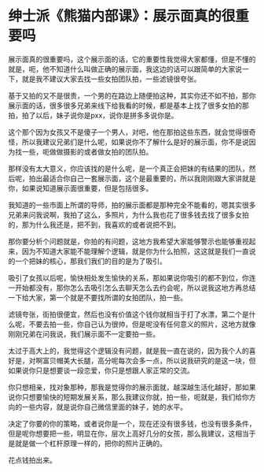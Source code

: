 # 绅士派《熊猫内部课》：展示面真的很重要吗

展示面真的很重要吗，这个展示面的话，它的重要性我觉得大家都懂，但是不懂的就是，呃，他不知道什么叫做正确的展示面，我这边的话可以跟简单的大家说一下，就是我不建议大家去找一些女拍团队拍，一些滤镜很夸张。

基于又拍的又不是很贵，一个男的在路边上随便拍这种，其实你还不如不拍，那你展示面的话，很多很多兄弟来线下给我看的时候，都是基本上找了很多女拍的那拍，拍了以后，妹子说你是pxx，说你是拼多多说你是。

这个那个因为女孩又不是傻子一个男人，对吧，他在那拍这些东西，就会觉得很奇怪，所以我建议兄弟们是什么呢，如果说你不了解什么是好的展示面，你不是说因为找一些，呃做做摄影的或者做女拍的团队拍。

那样没有太大意义，你应该找的是什么呢，是一个真正会把妹的有结果的团队，然后呢，拍出最适合你自己一套展示面，这个是最重要的，所以我刚刚跟大家讲就是你，如果说知道展示面很重要，但是包括很多。

我知道的一些市面上所谓的导师，拍的展示面都是那种完全不能看的，嗯其实很多兄弟来问我说啊，我拍了这么，多照片，为什么我也花了很多钱去找了很多女拍的，那为什么我还是，把不到，我喜欢的或者说把不到。

那你要分析个问题就是，你拍的有问题，这地方我希望大家能够警示也能够重视起来，因为不知道大家能不能理解个逻辑，就是你为什么拍照，这这就是我们一直说的一个把妹的核心，那我们我们的目的是为了吸引。

吸引了女孩以后呢，愉快相处发生愉快的关系，那如果说你吸引的都不到位，你连一开始都没有，那你怎么去吸引怎么去聊天怎么去约会呢，所以说我这地方再总结一下给大家，第一个就是不要找所谓的女拍团队，拍一些。

滤镜夸张，街拍很便宜，然后也没有价值这个钱你就相当于打了水漂，第二个是什么呢，不要去拍一些，你自己认为很帅，但是呢没有任何意义的照片，这地方就像刚刚兄弟在问我说，我们展示面不一定要拍一些。

太过于高大上的，我觉得这个逻辑没有问题，就是我一直在说的，因为我个人的喜好是，对啊富贝帽美大长腿，高分呢每次会多一点，所以说我研究的是这一块，但如果说你只是想要谈一段恋爱，你只是想跟人家正常的交流。

你只想相亲，找对象那种，那我是觉得你的展示面就，越深越生活化越好，那如果说你只想要愉快的短期发展关系，那么我建议你就，拍一些，呃就是，我们给你方向的一些内容，就是说你自己微信里面的妹子，她的水平。

决定了你要的你的策略，或者说你是一个，现在还没有很多钱，也没有很多条件，但是呢你想要把一些，明显在你，层次上高好几分的女孩，那么我建议，这相当于是就是做一个杠杆原理一样的，把你的照片正确的。

花点钱拍出来。
